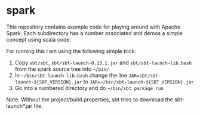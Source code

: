 spark
=====

This repository contains example code for playing around with Apache Spark.
Each subdirectory has a number associated and demos a simple concept using
scala code.

For running this I am using the following simple trick:

1. Copy `sbt/sbt`, `sbt/sbt-launch-0.13.1.jar` and `sbt/sbt-launch-lib.bash`
   from the spark source tree into `~/bin/`
2. In `~/bin/sbt-launch-lib.bash` change the line
   `JAR=sbt/sbt-launch-${SBT_VERSION}.jar`
   to
   `JAR=~/bin/sbt-launch-${SBT_VERSION}.jar`
3. Go into a numbered directory and do `~/bin/sbt package run`

Note: Without the project/build.properties, sbt tries to download the
sbt-launch\*.jar file.
